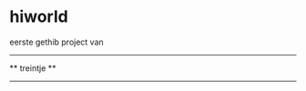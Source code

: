 # hiworld
eerste gethib project
van
*****************************************************
**                treintje                         **
*****************************************************
